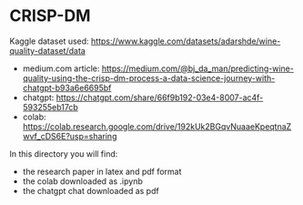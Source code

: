 # CRISP-DM

Kaggle dataset used: https://www.kaggle.com/datasets/adarshde/wine-quality-dataset/data

* medium.com article: https://medium.com/@bj_da_man/predicting-wine-quality-using-the-crisp-dm-process-a-data-science-journey-with-chatgpt-b93a6e6695bf
* chatgpt: https://chatgpt.com/share/66f9b192-03e4-8007-ac4f-593255eb17cb
* colab: https://colab.research.google.com/drive/192kUk2BGqvNuaaeKpeqtnaZwvf_cDS6E?usp=sharing

In this directory you will find:
* the research paper in latex and pdf format
* the colab downloaded as .ipynb
* the chatgpt chat downloaded as pdf
